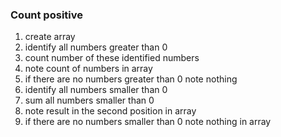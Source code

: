 ### Count positive

1. create array
2. identify all numbers greater than 0
3. count number of these identified numbers
4. note count of numbers in array
5. if there are no numbers greater than 0 note nothing
6. identify all numbers smaller than 0
7. sum all numbers smaller than 0
8. note result in the second position in array
9. if there are no numbers smaller than 0 note nothing in array
